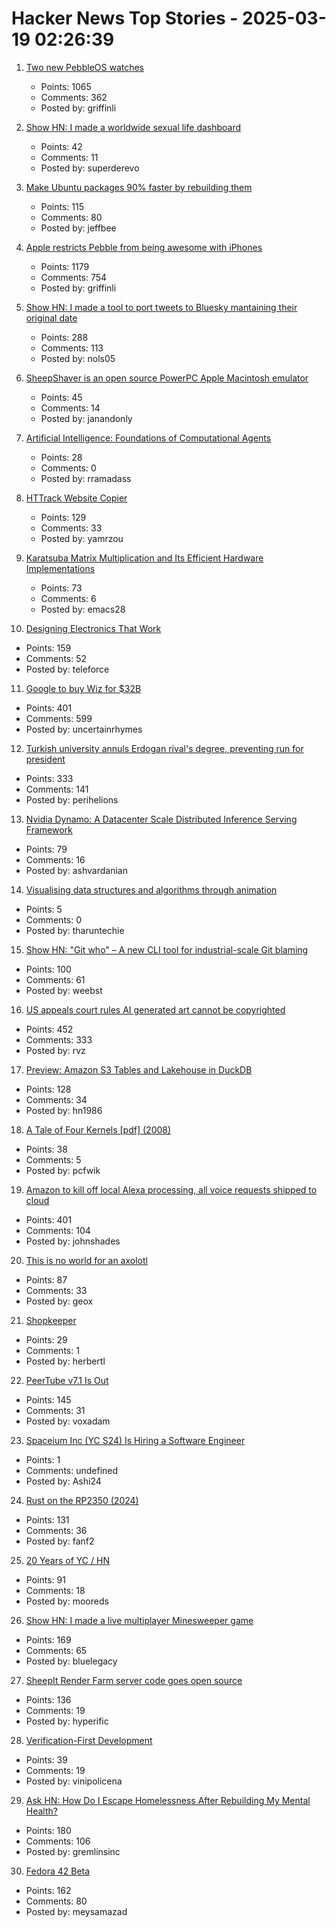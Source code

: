 # Hacker News Top Stories - 2025-03-19 02:26:39

1. [Two new PebbleOS watches](https://ericmigi.com/blog/introducing-two-new-pebbleos-watches/)
   - Points: 1065
   - Comments: 362
   - Posted by: griffinli

2. [Show HN: I made a worldwide sexual life dashboard](https://www.worldsexmap.com/)
   - Points: 42
   - Comments: 11
   - Posted by: superderevo

3. [Make Ubuntu packages 90% faster by rebuilding them](https://gist.github.com/jwbee/7e8b27e298de8bbbf8abfa4c232db097)
   - Points: 115
   - Comments: 80
   - Posted by: jeffbee

4. [Apple restricts Pebble from being awesome with iPhones](https://ericmigi.com/blog/apple-restricts-pebble-from-being-awesome-with-iphones/)
   - Points: 1179
   - Comments: 754
   - Posted by: griffinli

5. [Show HN: I made a tool to port tweets to Bluesky mantaining their original date](https://bluemigrate.com)
   - Points: 288
   - Comments: 113
   - Posted by: nols05

6. [SheepShaver is an open source PowerPC Apple Macintosh emulator](https://www.emaculation.com/doku.php/sheepshaver)
   - Points: 45
   - Comments: 14
   - Posted by: janandonly

7. [Artificial Intelligence: Foundations of Computational Agents](https://artint.info/index.html)
   - Points: 28
   - Comments: 0
   - Posted by: rramadass

8. [HTTrack Website Copier](https://www.httrack.com/)
   - Points: 129
   - Comments: 33
   - Posted by: yamrzou

9. [Karatsuba Matrix Multiplication and Its Efficient Hardware Implementations](https://arxiv.org/abs/2501.08889)
   - Points: 73
   - Comments: 6
   - Posted by: emacs28

10. [Designing Electronics That Work](https://www.hscott.net/designing-electronics-that-work/)
   - Points: 159
   - Comments: 52
   - Posted by: teleforce

11. [Google to buy Wiz for $32B](https://www.reuters.com/technology/cybersecurity/google-agrees-buy-cybersecurity-startup-wiz-32-bln-ft-reports-2025-03-18/)
   - Points: 401
   - Comments: 599
   - Posted by: uncertainrhymes

12. [Turkish university annuls Erdogan rival's degree, preventing run for president](https://www.reuters.com/world/asia-pacific/istanbul-university-annuls-istanbul-mayor-imamoglus-diploma-over-irregularities-2025-03-18/)
   - Points: 333
   - Comments: 141
   - Posted by: perihelions

13. [Nvidia Dynamo: A Datacenter Scale Distributed Inference Serving Framework](https://github.com/ai-dynamo/dynamo)
   - Points: 79
   - Comments: 16
   - Posted by: ashvardanian

14. [Visualising data structures and algorithms through animation](https://visualgo.net/en)
   - Points: 5
   - Comments: 0
   - Posted by: tharuntechie

15. [Show HN: "Git who" – A new CLI tool for industrial-scale Git blaming](https://github.com/sinclairtarget/git-who)
   - Points: 100
   - Comments: 61
   - Posted by: weebst

16. [US appeals court rules AI generated art cannot be copyrighted](https://www.reuters.com/world/us/us-appeals-court-rejects-copyrights-ai-generated-art-lacking-human-creator-2025-03-18/)
   - Points: 452
   - Comments: 333
   - Posted by: rvz

17. [Preview: Amazon S3 Tables and Lakehouse in DuckDB](https://duckdb.org/2025/03/14/preview-amazon-s3-tables.html)
   - Points: 128
   - Comments: 34
   - Posted by: hn1986

18. [A Tale of Four Kernels [pdf] (2008)](https://users.csc.calpoly.edu/~djanzen/courses/509S09/papers/FourKernels.pdf)
   - Points: 38
   - Comments: 5
   - Posted by: pcfwik

19. [Amazon to kill off local Alexa processing, all voice requests shipped to cloud](https://www.theregister.com/2025/03/17/amazon_kills_on_device_alexa/)
   - Points: 401
   - Comments: 104
   - Posted by: johnshades

20. [This is no world for an axolotl](https://english.elpais.com/eps/2025-03-15/this-is-no-world-for-an-axolotl.html)
   - Points: 87
   - Comments: 33
   - Posted by: geox

21. [Shopkeeper](https://www.robinsloan.com/newsletters/shopkeeper/)
   - Points: 29
   - Comments: 1
   - Posted by: herbertl

22. [PeerTube v7.1 Is Out](https://joinpeertube.org/news/release-7.1)
   - Points: 145
   - Comments: 31
   - Posted by: voxadam

23. [Spaceium Inc (YC S24) Is Hiring a Software Engineer](https://www.ycombinator.com/companies/spaceium-inc/jobs/XGMVnH3-software-engineer)
   - Points: 1
   - Comments: undefined
   - Posted by: Ashi24

24. [Rust on the RP2350 (2024)](https://thejpster.org.uk/blog/blog-2024-08-08/)
   - Points: 131
   - Comments: 36
   - Posted by: fanf2

25. [20 Years of YC / HN](https://vickiboykis.com/2025/03/17/20-years-of-yc/)
   - Points: 91
   - Comments: 18
   - Posted by: mooreds

26. [Show HN: I made a live multiplayer Minesweeper game](https://www.minesweeperpro.com/)
   - Points: 169
   - Comments: 65
   - Posted by: bluelegacy

27. [SheepIt Render Farm server code goes open source](https://gitlab.com/sheepitrenderfarm)
   - Points: 136
   - Comments: 19
   - Posted by: hyperific

28. [Verification-First Development](https://buttondown.com/hillelwayne/archive/verification-first-development/)
   - Points: 39
   - Comments: 19
   - Posted by: vinipolicena

29. [Ask HN: How Do I Escape Homelessness After Rebuilding My Mental Health?](undefined)
   - Points: 180
   - Comments: 106
   - Posted by: gremlinsinc

30. [Fedora 42 Beta](https://www.redhat.com/en/blog/fedora-42-beta-now-available)
   - Points: 162
   - Comments: 80
   - Posted by: meysamazad

